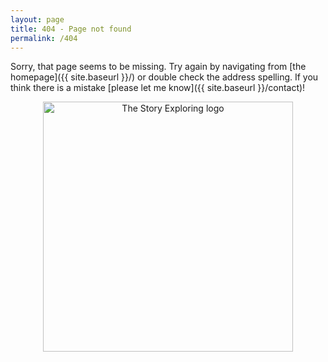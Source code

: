 ```yaml
---
layout: page
title: 404 - Page not found
permalink: /404
---
```


Sorry, that page seems to be missing. Try again by navigating from [the homepage]({{ site.baseurl }}/) or double check the address spelling. If you think there is a mistake [please let me know]({{ site.baseurl }}/contact)!

<div style="text-align:center"> 
<img src="{{ site.baseurl }}/images/compass.svg" alt="The Story Exploring logo" style="width: 400px;"/>
</div>